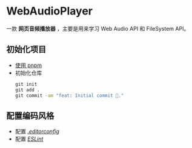 # WebAudioPlayer

一款 **网页音频播放器** ，主要是用来学习 Web Audio API 和 FileSystem API。

## 初始化项目
- [使用 pnpm](/docs/pnpm%E4%BD%BF%E7%94%A8.md)
- 初始化仓库
   ```cmd
   git init
   git add .
   git commit -am "feat: Initial commit 🎉."
   ```
## 配置编码风格
   - 配置 [_.editorconfig_](/.editorconfig)
   - 配置 [_ESLint_](/docs/%E9%85%8D%E7%BD%AEESLint.md)
